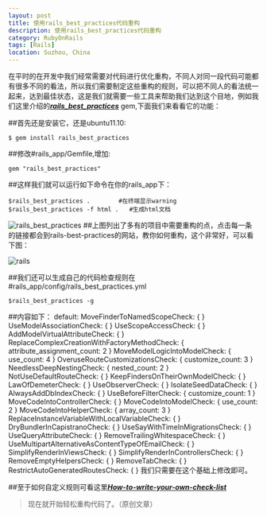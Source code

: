 ```yaml
---
layout: post
title: 使用rails_best_practices代码重构
description: 使用rails_best_practices代码重构
category: RubyOnRails
tags: [Rails]
location: Suzhou, China
---
```

在平时的在开发中我们经常需要对代码进行优化重构，不同人对同一段代码可能都有很多不同的看法，所以我们需要制定这些重构的规则，可以把不同人的看法统一起来，达到最佳状态，这是我们就需要一些工具来帮助我们达到这个目地，例如我们这里介绍的[***rails_best_practices***][1] gem,下面我们来看看它的功能：

##首先还是安装它，还是ubuntu11.10:

	$ gem install rails_best_practices
##修改#rails_app/Gemfile,增加:

	gem "rails_best_practices"

##这样我们就可以运行如下命令在你的rails_app下：

	$rails_best_practices .        #在终端显示warning
	$rails_best_practices -f html .   #生成html文档
![rails_best_practices][2]
##上图列出了多有的项目中需要重构的点，点击每一条的链接都会到rails-best-practices的网站，教你如何重构，这个非常好，可以看下图：

![rails][3]

##我们还可以生成自己的代码检查规则在#rails_app/config/rails_best_practices.yml

	$rails_best_practices -g

##内容如下：
	default:
	MoveFinderToNamedScopeCheck: { }
	UseModelAssociationCheck: { }
	UseScopeAccessCheck: { }
	AddModelVirtualAttributeCheck: { }
	ReplaceComplexCreationWithFactoryMethodCheck: { attribute_assignment_count: 2 }
	MoveModelLogicIntoModelCheck: { use_count: 4 }
	OveruseRouteCustomizationsCheck: { customize_count: 3 }
	NeedlessDeepNestingCheck: { nested_count: 2 }
	NotUseDefaultRouteCheck: { }
	KeepFindersOnTheirOwnModelCheck: { }
	LawOfDemeterCheck: { }
	UseObserverCheck: { }
	IsolateSeedDataCheck: { }
	AlwaysAddDbIndexCheck: { }
	UseBeforeFilterCheck: { customize_count: 1 }
	MoveCodeIntoControllerCheck: { }
	MoveCodeIntoModelCheck: { use_count: 2 }
	MoveCodeIntoHelperCheck: { array_count: 3 }
	ReplaceInstanceVariableWithLocalVariableCheck: { }
	DryBundlerInCapistranoCheck: { }
	UseSayWithTimeInMigrationsCheck: { }
	UseQueryAttributeCheck: { }
	RemoveTrailingWhitespaceCheck: { }
	UseMultipartAlternativeAsContentTypeOfEmailCheck: { }
	SimplifyRenderInViewsCheck: { }
	SimplifyRenderInControllersCheck: { }
	RemoveEmptyHelpersCheck: { }
	RemoveTabCheck: { }
	RestrictAutoGeneratedRoutesCheck: { }
    我们只需要在这个基础上修改即可。

##至于如何自定义规则可看这里[***How-to-write-your-own-check-list***][4]

> 现在就开始轻松重构代码了。（原创文章）

  [1]: https://github.com/flyerhzm/rails_best_practices "rails-best-practices"
  [2]: http://cms.everyday-cn.com/system/pictures/966/large_best_practices.png?1320279181 "warning"
  [3]: http://cms.everyday-cn.com/system/pictures/965/large_best_practice2.png?1320279178 "method"
  [4]: 如何去自定义规则：https://github.com/flyerhzm/rails_best_practices/wiki/How-to-write-your-own-check-list "How-to-write-your-own-check-list"
